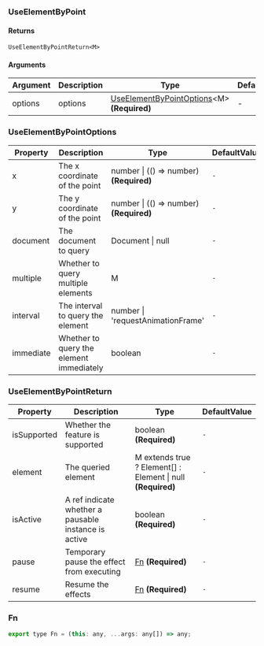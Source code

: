 ### UseElementByPoint

#### Returns
`UseElementByPointReturn<M>`

#### Arguments
|Argument|Description|Type|DefaultValue|
|---|---|---|---|
|options|options|[UseElementByPointOptions](#useelementbypointoptions)&lt;M&gt;  **(Required)**|-|

### UseElementByPointOptions

|Property|Description|Type|DefaultValue|
|---|---|---|---|
|x|The x coordinate of the point|number \| (() => number)  **(Required)**|`-`|
|y|The y coordinate of the point|number \| (() => number)  **(Required)**|`-`|
|document|The document to query|Document \| null |`-`|
|multiple|Whether to query multiple elements|M |`-`|
|interval|The interval to query the element|number \| 'requestAnimationFrame' |`-`|
|immediate|Whether to query the element immediately|boolean |`-`|

### UseElementByPointReturn

|Property|Description|Type|DefaultValue|
|---|---|---|---|
|isSupported|Whether the feature is supported|boolean  **(Required)**|`-`|
|element|The queried element|M extends true ? Element[] : Element \| null  **(Required)**|`-`|
|isActive|A ref indicate whether a pausable instance is active|boolean  **(Required)**|`-`|
|pause|Temporary pause the effect from executing|[Fn](#fn)  **(Required)**|`-`|
|resume|Resume the effects|[Fn](#fn)  **(Required)**|`-`|

### Fn

```js
export type Fn = (this: any, ...args: any[]) => any;
```